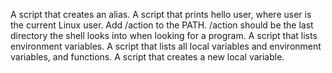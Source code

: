 A  script that creates an alias.
A script that prints hello user, where user is the current Linux user.
Add /action to the PATH. /action should be the last directory the shell looks into when looking for a program.
A script that lists environment variables.
A script that lists all local variables and environment variables, and functions.
A script that creates a new local variable.

